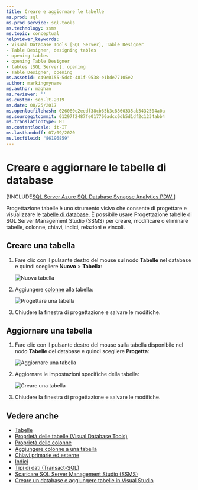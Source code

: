 ```yaml
---
title: Creare e aggiornare le tabelle
ms.prod: sql
ms.prod_service: sql-tools
ms.technology: ssms
ms.topic: conceptual
helpviewer_keywords:
- Visual Database Tools [SQL Server], Table Designer
- Table Designer, designing tables
- opening tables
- opening Table Designer
- tables [SQL Server], opening
- Table Designer, opening
ms.assetid: c49e0155-5dcb-481f-9538-e1bde77105e2
author: markingmyname
ms.author: maghan
ms.reviewer: ''
ms.custom: seo-lt-2019
ms.date: 08/25/2017
ms.openlocfilehash: 026080e2eedf38cb65b3c8860335ab5432504a0a
ms.sourcegitcommit: 01297f2487fe017760adcc6db5d1df2c1234abb4
ms.translationtype: HT
ms.contentlocale: it-IT
ms.lasthandoff: 07/09/2020
ms.locfileid: "86196859"
---
```

# <a name="create-and-update-database-tables"></a>Creare e aggiornare le tabelle di database

[!INCLUDE[SQL Server Azure SQL Database Synapse Analytics PDW ](../../includes/applies-to-version/sql-asdb-asdbmi-asa-pdw.md)]

Progettazione tabelle è uno strumento visivo che consente di progettare e visualizzare le [tabelle di database](../../relational-databases/tables/tables.md). È possibile usare Progettazione tabelle di SQL Server Management Studio (SSMS) per creare, modificare o eliminare tabelle, colonne, chiavi, indici, relazioni e vincoli.  

## <a name="create-a-table"></a>Creare una tabella

1. Fare clic con il pulsante destro del mouse sul nodo **Tabelle** nel database e quindi scegliere **Nuovo** > **Tabella**:

    ![Nuova tabella](../media/design-tables/new-table.png)

2. Aggiungere [colonne](column-properties-visual-database-tools.md) alla tabella:

    ![Progettare una tabella](../media/design-tables/new-table2.png)

3. Chiudere la finestra di progettazione e salvare le modifiche.

## <a name="update-a-table"></a>Aggiornare una tabella

1. Fare clic con il pulsante destro del mouse sulla tabella disponibile nel nodo **Tabelle** del database e quindi scegliere **Progetta**:

    ![Aggiornare una tabella](../media/design-tables/update-table.png)

2. Aggiornare le impostazioni specifiche della tabella:

    ![Creare una tabella](../media/design-tables/update-table2.png)

3. Chiudere la finestra di progettazione e salvare le modifiche.

## <a name="see-also"></a>Vedere anche

- [Tabelle](../../relational-databases/tables/tables.md)
- [Proprietà delle tabelle &#40;Visual Database Tools&#41;](../../ssms/visual-db-tools/table-properties-visual-database-tools.md)
- [Proprietà delle colonne](column-properties-visual-database-tools.md)
- [Aggiungere colonne a una tabella](../../relational-databases/tables/add-columns-to-a-table-database-engine.md)
- [Chiavi primarie ed esterne](../../relational-databases/tables/primary-and-foreign-key-constraints.md)
- [Indici](../../relational-databases/indexes/indexes.md)
- [Tipi di dati (Transact-SQL)](../../t-sql/data-types/data-types-transact-sql.md)
- [Scaricare SQL Server Management Studio (SSMS)](../download-sql-server-management-studio-ssms.md)
- [Creare un database e aggiungere tabelle in Visual Studio](/visualstudio/data-tools/create-a-sql-database-by-using-a-designer)
